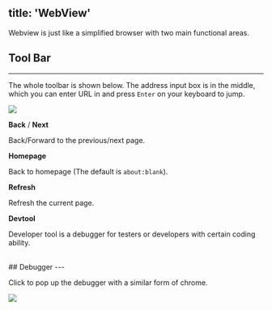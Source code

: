 title: 'WebView'
---
Webview is just like a simplified browser with two main functional areas.
<br>

## Tool Bar
---
The whole toolbar is shown below. The address input box is in the middle, which you can enter URL in and press `Enter` on your keyboard to jump.

<img class="long-images" src="/images/code-editor/webview-toolbar.png">

<i class="fa fa-arrow-left"></i> **Back** / <i class="fa fa-arrow-right"></i> **Next**  

Back/Forward to the previous/next page.

<i class="fa fa-home"></i> **Homepage** 

Back to homepage (The default is `about:blank`).

<i class="fa fa-refresh"></i> **Refresh** 

Refresh the current page. 

<i class="fa fa-pencil-square-o"></i> **Devtool**

Developer tool is a debugger for testers or developers with certain coding ability. <br>

<br>
## Debugger
---

Click <i class="fa fa-pencil-square-o"></i> to pop up the debugger with a similar form of chrome.

<img class="large-images" src="/images/code-editor/webview-debugger.png">
